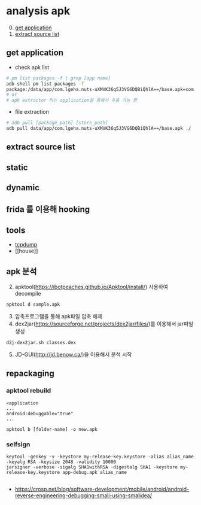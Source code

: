 # analysis apk

0. [get application](#get-application)
1. [extract source list](#extract-source-list)

## get application
- check apk list 
```bash
# pm list packages -f | grep [app name]
adb shell pm list packages -f
package:/data/app/com.lgeha.nuts-uXMVK36q5J3VG6DQBiQhlA==/base.apk=com.lgeha.nuts
# or 
# apk extractor 라는 application을 통해서 추출 가능 함 
```
- file extraction 
```bash
# adb pull [package_path] [store_path]
adb pull data/app/com.lgeha.nuts-uXMVK36q5J3VG6DQBiQhlA==/base.apk ./
```

## extract source list


## static 
## dynamic 

## frida 를 이용해 hooking

## tools 
- [tcpdump](https://www.androidtcpdump.com/android-tcpdump/downloads)
- [[house]]

## apk 분석 


2. apktool(<https://ibotpeaches.github.io/Apktool/install/>) 사용하여 decompile
```
apktool d sample.apk 
```

3. 압축프로그램을 통해 apk파일 압축 해제
4. dex2jar(<https://sourceforge.net/projects/dex2jar/files/>)를 이용해서 jar파일 생성 
```
d2j-dex2jar.sh classes.dex
```
5. JD-GUI(<http://jd.benow.ca/>)을 이용해서 분석 시작 

## repackaging
### apktool rebuild 
```
<application 
...
android:debuggable="true"
...
```

```
apktool b [folder-name] -o new.apk
```
### selfsign

```
keytool -genkey -v -keystore my-release-key.keystore -alias alias_name -keyalg RSA -keysize 2048 -validity 10000
jarsigner -verbose -sigalg SHA1withRSA -digestalg SHA1 -keystore my-release-key.keystore app-debug.apk alias_name
```

##
- https://crosp.net/blog/software-development/mobile/android/android-reverse-engineering-debugging-smali-using-smalidea/


